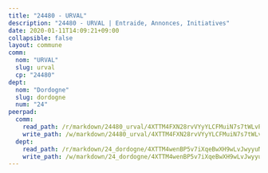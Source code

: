 ```yaml
---
title: "24480 - URVAL"
description: "24480 - URVAL | Entraide, Annonces, Initiatives"
date: 2020-01-11T14:09:21+09:00
collapsible: false
layout: commune
comm:
  nom: "URVAL"
  slug: urval
  cp: "24480"
dept:
  nom: "Dordogne"
  slug: dordogne
  num: "24"
peerpad:
  comm:
    read_path: /r/markdown/24480_urval/4XTTM4FXN28rvVYyYLCFMuiN7s7tWLvPEwPuyfSP1FzaCcu8i
    write_path: /w/markdown/24480_urval/4XTTM4FXN28rvVYyYLCFMuiN7s7tWLvPEwPuyfSP1FzaCcu8i-K3TgUyAaLfj9qCj5LdLnHR2gCCY38vHm1Mj8RXKHXgj63s7f59g2zUv1De2hyEyeymdxCZrcdhvXMv1yQuSGfQjFKNFeW5RUE8tCD8nQE5RT9To4ypkqPmmdHGnn8Z217h5FTXVQ
  dept:
    read_path: /r/markdown/24_dordogne/4XTTM4wenBP5v7iXqeBwXH9wLvJwyyuNKzLxRyGzSZXmCuzgg
    write_path: /w/markdown/24_dordogne/4XTTM4wenBP5v7iXqeBwXH9wLvJwyyuNKzLxRyGzSZXmCuzgg-K3TgUusQQUSAmJPXozCTSBeqjqksxkVWGVxtHwEFrs5RuocQr8weKG2oQg7MVeg2F9Hhv7ggtBiBU8D9pdXEPa9M67VU3BzgAG9BCtQw3VY3Xcxk2YSegk3iUXMkpicGxxJr7mWp
---
```


